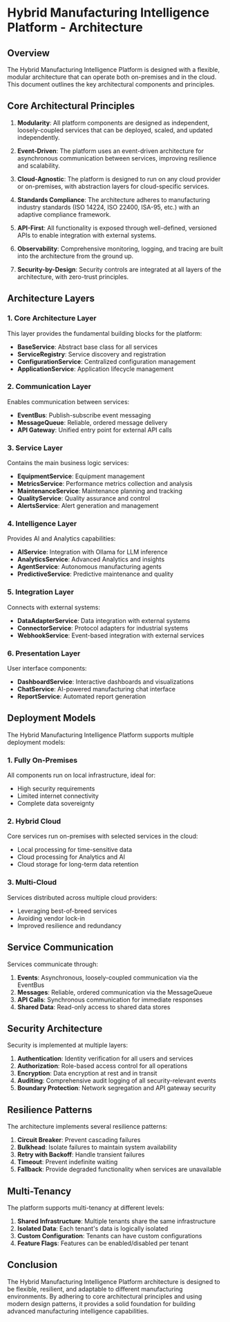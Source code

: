 # Hybrid Manufacturing Intelligence Platform - Architecture

## Overview

The Hybrid Manufacturing Intelligence Platform is designed with a flexible, modular architecture that can operate both on-premises and in the cloud. This document outlines the key architectural components and principles.

## Core Architectural Principles

1. **Modularity**: All platform components are designed as independent, loosely-coupled services that can be deployed, scaled, and updated independently.

2. **Event-Driven**: The platform uses an event-driven architecture for asynchronous communication between services, improving resilience and scalability.

3. **Cloud-Agnostic**: The platform is designed to run on any cloud provider or on-premises, with abstraction layers for cloud-specific services.

4. **Standards Compliance**: The architecture adheres to manufacturing industry standards (ISO 14224, ISO 22400, ISA-95, etc.) with an adaptive compliance framework.

5. **API-First**: All functionality is exposed through well-defined, versioned APIs to enable integration with external systems.

6. **Observability**: Comprehensive monitoring, logging, and tracing are built into the architecture from the ground up.

7. **Security-by-Design**: Security controls are integrated at all layers of the architecture, with zero-trust principles.

## Architecture Layers

### 1. Core Architecture Layer

This layer provides the fundamental building blocks for the platform:

- **BaseService**: Abstract base class for all services
- **ServiceRegistry**: Service discovery and registration
- **ConfigurationService**: Centralized configuration management
- **ApplicationService**: Application lifecycle management

### 2. Communication Layer

Enables communication between services:

- **EventBus**: Publish-subscribe event messaging
- **MessageQueue**: Reliable, ordered message delivery
- **API Gateway**: Unified entry point for external API calls

### 3. Service Layer

Contains the main business logic services:

- **EquipmentService**: Equipment management
- **MetricsService**: Performance metrics collection and analysis
- **MaintenanceService**: Maintenance planning and tracking
- **QualityService**: Quality assurance and control
- **AlertsService**: Alert generation and management

### 4. Intelligence Layer

Provides AI and Analytics capabilities:

- **AIService**: Integration with Ollama for LLM inference
- **AnalyticsService**: Advanced Analytics and insights
- **AgentService**: Autonomous manufacturing agents
- **PredictiveService**: Predictive maintenance and quality

### 5. Integration Layer

Connects with external systems:

- **DataAdapterService**: Data integration with external systems
- **ConnectorService**: Protocol adapters for industrial systems
- **WebhookService**: Event-based integration with external services

### 6. Presentation Layer

User interface components:

- **DashboardService**: Interactive dashboards and visualizations
- **ChatService**: AI-powered manufacturing chat interface
- **ReportService**: Automated report generation

## Deployment Models

The Hybrid Manufacturing Intelligence Platform supports multiple deployment models:

### 1. Fully On-Premises

All components run on local infrastructure, ideal for:
- High security requirements
- Limited internet connectivity
- Complete data sovereignty

### 2. Hybrid Cloud

Core services run on-premises with selected services in the cloud:
- Local processing for time-sensitive data
- Cloud processing for Analytics and AI
- Cloud storage for long-term data retention

### 3. Multi-Cloud

Services distributed across multiple cloud providers:
- Leveraging best-of-breed services
- Avoiding vendor lock-in
- Improved resilience and redundancy

## Service Communication

Services communicate through:

1. **Events**: Asynchronous, loosely-coupled communication via the EventBus
2. **Messages**: Reliable, ordered communication via the MessageQueue
3. **API Calls**: Synchronous communication for immediate responses
4. **Shared Data**: Read-only access to shared data stores

## Security Architecture

Security is implemented at multiple layers:

1. **Authentication**: Identity verification for all users and services
2. **Authorization**: Role-based access control for all operations
3. **Encryption**: Data encryption at rest and in transit
4. **Auditing**: Comprehensive audit logging of all security-relevant events
5. **Boundary Protection**: Network segregation and API gateway security

## Resilience Patterns

The architecture implements several resilience patterns:

1. **Circuit Breaker**: Prevent cascading failures
2. **Bulkhead**: Isolate failures to maintain system availability
3. **Retry with Backoff**: Handle transient failures
4. **Timeout**: Prevent indefinite waiting
5. **Fallback**: Provide degraded functionality when services are unavailable

## Multi-Tenancy

The platform supports multi-tenancy at different levels:

1. **Shared Infrastructure**: Multiple tenants share the same infrastructure
2. **Isolated Data**: Each tenant's data is logically isolated
3. **Custom Configuration**: Tenants can have custom configurations
4. **Feature Flags**: Features can be enabled/disabled per tenant

## Conclusion

The Hybrid Manufacturing Intelligence Platform architecture is designed to be flexible, resilient, and adaptable to different manufacturing environments. By adhering to core architectural principles and using modern design patterns, it provides a solid foundation for building advanced manufacturing intelligence capabilities.